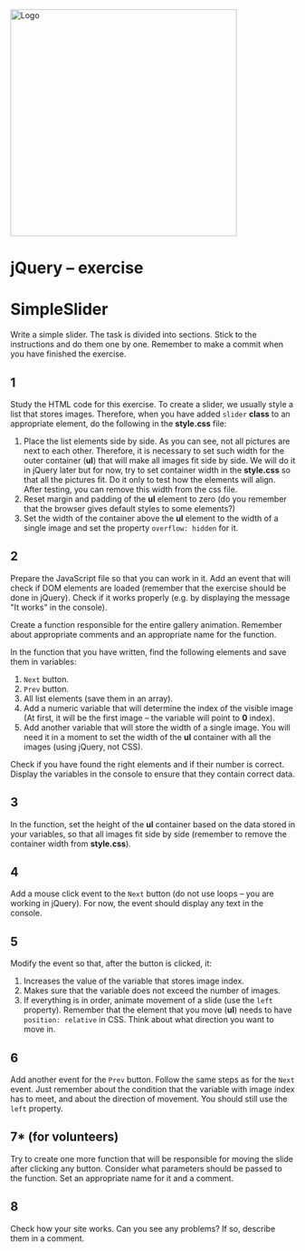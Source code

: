 <img alt="Logo" src="http://coderslab.pl/svg/logo-coderslab.svg" width="400">

# jQuery &ndash; exercise
# SimpleSlider

Write a simple slider. The task is divided into sections. Stick to the instructions and do them one by one.
Remember to make a commit when you have finished the exercise.


## 1
Study the HTML code for this exercise. To create a slider, we usually style a list that stores images.
Therefore, when you have added ```slider``` **class** to an appropriate element, do the following in the **style.css** file:

1. Place the list elements side by side. As you can see, not all pictures are next to each other. Therefore, it is necessary to set such width for the outer container (**ul**) that will make all images fit side by side. We will do it in jQuery later but for now, try to set container width in the **style.css** so that all the pictures fit. Do it only to test how the elements will align. After testing, you can remove this width from the css file.
2. Reset margin and padding of the **ul** element to zero (do you remember that the browser gives default styles to some elements?)
3. Set the width of the container above the **ul** element to the width of a single image and set the property ```overflow: hidden``` for it.

## 2
Prepare the JavaScript file so that you can work in it. Add an event that will check if DOM elements are loaded (remember that the exercise should be done in jQuery). Check if it works properly (e.g. by displaying the message "It works" in the console).

Create a function responsible for the entire gallery animation. Remember about appropriate comments and an appropriate name for the function.

In the function that you have written, find the following elements and save them in variables:

1. `Next` button.
2. `Prev` button.
3. All list elements (save them in an array).
4. Add a numeric variable that will determine the index of the visible image (At first, it will be the first image &ndash; the variable will point to **0** index).
5. Add another variable that will store the width of a single image. You will need it in a moment to set the width of the **ul** container with all the images (using jQuery, not CSS).

Check if you have found the right elements and if their number is correct. Display the variables in the console to ensure that they contain correct data.

## 3
In the function, set the height of the **ul** container based on the data stored in your variables, so that all images fit side by side (remember to remove the container width from **style.css**).

## 4
Add a mouse click event to the `Next` button (do not use loops &ndash; you are working in jQuery).
For now, the event should display any text in the console.

## 5
Modify the event so that, after the button is clicked, it:

1. Increases the value of the variable that stores image index.
2. Makes sure that the variable does not exceed the number of images.
3. If everything is in order, animate movement of a slide (use the ```left``` property). Remember that the element that you move (**ul**) needs to have ```position: relative``` in CSS. Think about what direction you want to move in.

## 6
Add another event for the `Prev` button. Follow the same steps as for the `Next` event. Just remember about the condition that the variable with image index has to meet, and about the direction of movement. You should still use the ```left``` property.

## 7* (for volunteers)
Try to create one more function that will be responsible for moving the slide after clicking any button. Consider what parameters should be passed to the function. Set an appropriate name for it and a comment.

## 8
Check how your site works. Can you see any problems? If so, describe them in a comment.
